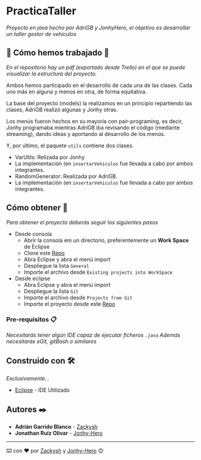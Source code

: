 # PracticaTaller

_Proyecto en java hecho por AdriGB y JonhyHero, el objetivo es desarrollar un taller
gestor de vehículos_

## 💎 Cómo hemos trabajado 💎
_En el repositorio hay un pdf (exportado desde Trello) en el que se puede
visualizar la estructura del proyecto._

Ambos hemos participado en el desarrollo de cada una de las clases. Cada uno más
en alguna y menos en otra, de forma equitativa.

La base del proyecto (models) la realizamos en un principio repartiendo las clases,
AdriGB realizó algunas y Jonhy otras.

Los menús fueron hechos en su mayoría con pair-programing, es decir, Jonhy programaba
mientras AdriGB iba revisando el código (mediante streaming), dando ideas y aportando
al desarrollo de los menús.

Y, por último, el paquete `utils` contiene dos clases.
* VarUtils: Relizada por Jonhy
 * La implementación (en `insertarVehiculos` fue llevada a cabo
 por ambos integrantes.
* RandomGenerator: Realizada por AdriGB.
 * La implementación (en `insertarVehiculos` fue llevada a cabo
 por ambos integrantes.

## Cómo obtener 🚀

_Para obtener el proyecto deberás seguir los siguientes pasos_
* Desde consola
  * Abrir la consola em un directorio, preferentemente un **Work Space** de Eclipse
  * Clone este [Repo](https://github.com/Jony-Hero/PracticaTaller.git)
  * Abra Eclipse y abra el menú import
  * Despliegue la lista `General`
  * Importe el archivo desde `Existing projects into WorkSpace`
* Desde eclipse
  * Abra Eclipse y abra el menú import
  * Despliegue la lista `Git`
  * Importe el archivo desde `Projects from Git`
  * Importe el proyecto desde este [Repo](https://github.com/Jony-Hero/PracticaTaller.git)

### Pre-requisitos 📋

_Necesitarás tener algún IDE capaz de ejecutar ficheros `.java`
Además necesitarás eGit, gitBash o similares_

## Construido con 🛠️

_Exclusivamente..._

* [Eclipse](https://www.eclipse.org/downloads/) - IDE Utilizado

## Autores ✒️

* **Adrián Garrido Blanco** - [Zackysh](https://github.com/Zackysh)
* **Jonathan Ruíz Olivar** - [Jonhy-Hero](https://github.com/Jony-Hero)


---
⌨️ con ❤️ por [Zackysh](https://github.com/Zackysh) y [Jonhy-Hero](https://github.com/Jony-Hero) 😊
